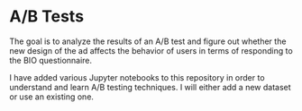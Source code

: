 # A/B Tests
 The goal is to analyze the results of an A/B test and figure out whether the new design of the ad affects the behavior of users in terms of responding to the BIO questionnaire.

I have added various Jupyter notebooks to this repository in order to understand and learn A/B testing techniques. I will either add a new dataset or use an existing one.
